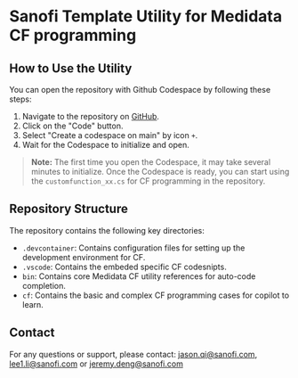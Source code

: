 # Sanofi Template Utility for Medidata CF programming

## How to Use the Utility

You can open the repository with Github Codespace by following these steps:
1. Navigate to the repository on [GitHub](https://github.com/I0424672/Sanofi_CF_Utility_NET8).
2. Click on the "Code" button.
3. Select "Create a codespace on main" by icon `+`.
4. Wait for the Codespace to initialize and open.

> **Note:** The first time you open the Codespace, it may take several minutes to initialize. Once the Codespace is ready, you can start using the `customfunction_xx.cs` for CF programming in the repository.

## Repository Structure

The repository contains the following key directories:

- `.devcontainer`: Contains configuration files for setting up the development environment for CF.
- `.vscode`: Contains the embeded specific CF codesnipts.
- `bin`: Contains core Medidata CF utility references for auto-code completion.
- `cf`: Contains the basic and complex CF programming cases for copilot to learn.

## Contact

For any questions or support, please contact: [jason.qi@sanofi.com](mailto:jason.qi@sanofi.com), [lee1.li@sanofi.com](mailto:lee1.li@sanofi.com) or [jeremy.deng@sanofi.com](mailto:jeremy.deng@sanofi.com)

